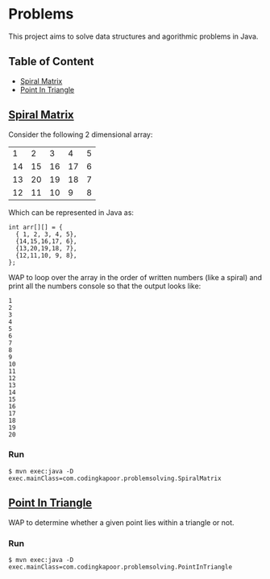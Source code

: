 # Problems
This project aims to solve data structures and agorithmic problems in Java.

## Table of Content
- [Spiral Matrix](https://github.com/codingkapoor/solve-for-x/blob/master/java/problems/README.md#spiral-matrix)
- [Point In Triangle](https://github.com/codingkapoor/solve-for-x/blob/master/java/problems/README.md#point-in-triangle)

## [Spiral Matrix](https://github.com/codingkapoor/solve-for-x/blob/master/java/problems/src/main/java/com/codingkapoor/problemsolving/SpiralMatrix.java)

Consider the following 2 dimensional array: 

<table>
<tr>
    <td>1</td>
    <td>2</td>
    <td>3</td>
    <td>4</td>
    <td>5</td>
</tr>
<tr>
    <td>14</td>
    <td>15</td>
    <td>16</td>
    <td>17</td>
    <td>6</td>
</tr>
<tr>
    <td>13</td>
    <td>20</td>
    <td>19</td>
    <td>18</td>
    <td>7</td>
</tr>
<tr>
    <td>12</td>
    <td>11</td>
    <td>10</td>
    <td>9</td>
    <td>8</td>
</tr>
</table>

 
Which can be represented in Java as: 
 
```
int arr[][] = { 
  { 1, 2, 3, 4, 5}, 
  {14,15,16,17, 6}, 
  {13,20,19,18, 7}, 
  {12,11,10, 9, 8}, 
}; 
```
 
WAP to loop over the array in the order of written numbers (like a spiral) and print all the numbers console so that the output looks like: 
 
```
1 
2 
3 
4 
5 
6 
7 
8 
9 
10 
11 
12 
13 
14 
15 
16 
17 
18 
19 
20 
```

### Run 
```
$ mvn exec:java -D exec.mainClass=com.codingkapoor.problemsolving.SpiralMatrix
```

## [Point In Triangle](https://github.com/codingkapoor/solve-for-x/blob/master/java/problems/src/main/java/com/codingkapoor/problemsolving/PointInTriangle.java)
WAP to determine whether a given point lies within a triangle or not.

### Run
```
$ mvn exec:java -D exec.mainClass=com.codingkapoor.problemsolving.PointInTriangle
```

